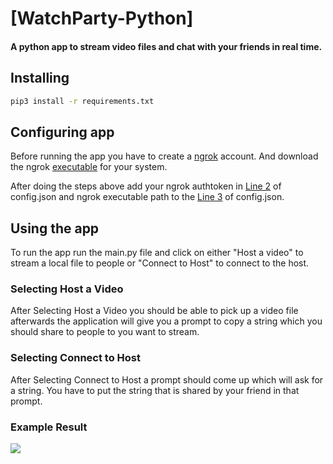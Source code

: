 # [WatchParty-Python]
#### A python app to stream video files and chat with your friends in real time.

## Installing
```bash
pip3 install -r requirements.txt
```

## Configuring app
Before running the app you have to create a [ngrok](https://dashboard.ngrok.com/login) account. And download the ngrok [executable](https://ngrok.com/download) for your system. 

After doing the steps above add your ngrok authtoken in [Line 2](https://github.com/GamesBond008/WatchParty-Python/blob/master/config.json#L2) of config.json and ngrok executable path to the [Line 3](https://github.com/GamesBond008/WatchParty-Python/blob/master/config.json#L3) of config.json.

## Using the app

To run the app run the main.py file and click on either "Host a video" to stream a local file to people or "Connect to Host" to connect to the host.

### Selecting Host a Video
After Selecting Host a Video you should be able to pick up a video file afterwards the application will give you a prompt to copy a string which you should share to people to you want to stream.

### Selecting Connect to Host
After Selecting Connect to Host a prompt should come up which will ask for a string. You have to put the string that is shared by your friend in that prompt.

### Example Result
<img src="https://github.com/GamesBond008/WatchParty-Python/blob/master/Example/Sample.gif">
